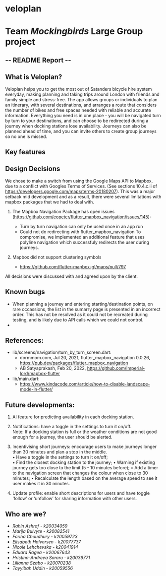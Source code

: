 # veloplan

# Team *Mockingbirds* Large Group project

## -- README Report -- ##

## What is Veloplan?

Veloplan helps you to get the most out of Satanders bicycle hire system everyday, making planning and taking trips around London with friends and family simple and stress-free. The app allows groups or individuals to plan an itinerary, with several destinations, and arranges a route that considers the number of bikes and free spaces needed with reliable and accurate information. Everything you need is in one place - you will be navigated turn by turn to your destinations, and can choose to be redirected during a journey when docking stations lose availability. Journeys can also be planned ahead of time, and you can invite others to create group journeys so no one is missed.


## Key features





## Design Decisions 

We chose to make a switch from using the Google Maps API to Mapbox, due to a conflict with Googles Terms of Services. (See sections 10.4.c.ii of https://developers.google.com/maps/terms-20180207). This was a major setback mid development and as a result, there were several limitations with mapbox packages that we had to deal with.

1. The Mapbox Navigation Package has open issues (https://github.com/eopeter/flutter_mapbox_navigation/issues/145):
    - Turn by turn navigation can only be used once in an app run
    - Could not do redirecting with flutter_mapbox_navigation
 To compromise, we implemented an additional feature that uses polyline navigation which successfuly redirects the user during journeys.

2. Mapbox did not support clustering symbols
    - https://github.com/flutter-mapbox-gl/maps/pull/797

All decisions were discussed with and agreed upon by the client. 

## Known bugs

- When planning a journey and entering starting/destination points, on rare occassions, the list in the sumarry page is presented in an incorrect order. This has not be resolved as it could not be recreated during testing, and is likely due to API calls which we could not control.
- 


## References:
- lib/screens/navigation/turn_by_turn_screen.dart: 
    * dormmom.com, Jul 20, 2021, flutter_mapbox_navigation 0.0.26, https://pub.dev/packages/flutter_mapbox_navigation
    * AB Satyaprakash, Feb 20, 2022, https://github.com/Imperial-lord/mapbox-flutter
- lib/main.dart:
    * https://www.kindacode.com/article/how-to-disable-landscape-mode-in-flutter/

## Future developments:
1. AI feature for predicting availability in each docking station.
2. Notifications: have a toggle in the settings to turn it on/off.                                                       
    Note: If a docking station is full or the weather conditions are not good enough for a journey, the user should be alerted.
3. Incentivising short journeys: encourage users to make journeys longer than 30 minutes and plan a stop in the middle.          
• Have a toggle in the settings to turn it on/off;                                                                           
• Find the closest docking station to the journey;
• Warning if existing journey gets too close to the limit (5 - 10 minutes before);
• Add a timer to the navigation screen that changes the colour when close to 30 minutes;
• Recalculate the length based on the average speed to see it user makes it in
30 minutes.

4. Update profile: enable short descriptions for users and have toggle ‘follow’ or ‘unfollow’ for sharing information with other users.

## Who are we?

- *Rahin Ashraf - k20034059*
- *Marija Buivyte - k20082541*
- *Fariha Choudhury - k20059723*
- *Elisabeth Halvorsen - k20077737*
- *Nicole Lehchevska - k20041914*
- *Eduard Ragea - k20067643*
- *Hristina-Andreea Sararu - k20036771*
- *Lilianna Szabo - k20070238*
- *Tayyibah Uddin - k20059556*
